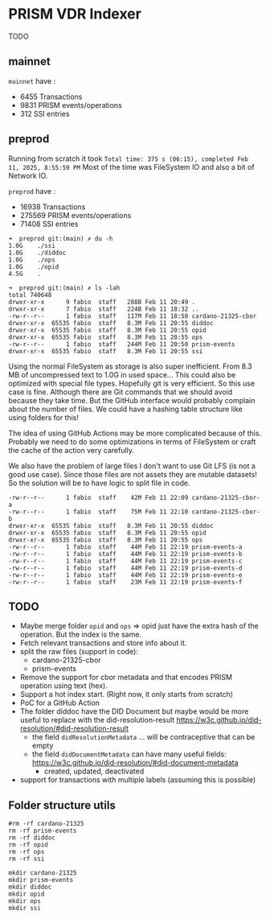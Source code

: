 # PRISM VDR Indexer

TODO

## mainnet

`mainnet` have :
- 6455 Transactions
- 9831 PRISM events/operations
- 312 SSI entries

## preprod

Running from scratch it took `Total time: 375 s (06:15), completed Feb 11, 2025, 8:55:59 PM`
Most of the time was FileSystem IO and also a bit of Network IO.

`preprod` have :
- 16938 Transactions
- 275569 PRISM events/operations
- 71408 SSI entries

```shell
➜  preprod git:(main) ✗ du -h     
1.0G	./ssi
1.0G	./diddoc
1.0G	./ops
1.0G	./opid
4.5G	.

➜  preprod git:(main) ✗ ls -lah
total 740648
drwxr-xr-x      9 fabio  staff   288B Feb 11 20:49 .
drwxr-xr-x      7 fabio  staff   224B Feb 11 18:32 ..
-rw-r--r--      1 fabio  staff   117M Feb 11 18:58 cardano-21325-cbor
drwxr-xr-x  65535 fabio  staff   8.3M Feb 11 20:55 diddoc
drwxr-xr-x  65535 fabio  staff   8.3M Feb 11 20:55 opid
drwxr-xr-x  65535 fabio  staff   8.3M Feb 11 20:55 ops
-rw-r--r--      1 fabio  staff   244M Feb 11 20:50 prism-events
drwxr-xr-x  65535 fabio  staff   8.3M Feb 11 20:55 ssi
```

Using the normal FileSystem as storage is also super inefficient.
From 8.3 MB of uncompressed text to 1.0G in used space... This could also be optimized with special file types.
Hopefully git is very efficient. So this use case is fine. Although there are Git commands that we should avoid because they take time.
But the GitHub interface would probably complain about the number of files. We could have a hashing table structure like using folders for this!

The idea of using GitHub Actions may be more complicated because of this.
Probably we need to do some optimizations in terms of FileSystem or craft the cache of the action very carefully.


We also have the problem of large files
I don't want to use Git LFS (is not a good use case). Since those files are not assets they are mutable datasets!
So the solution will be to have logic to split file in code.

```shell
-rw-r--r--      1 fabio  staff    42M Feb 11 22:09 cardano-21325-cbor-a
-rw-r--r--      1 fabio  staff    75M Feb 11 22:10 cardano-21325-cbor-b
drwxr-xr-x  65535 fabio  staff   8.3M Feb 11 20:55 diddoc
drwxr-xr-x  65535 fabio  staff   8.3M Feb 11 20:55 opid
drwxr-xr-x  65535 fabio  staff   8.3M Feb 11 20:55 ops
-rw-r--r--      1 fabio  staff    44M Feb 11 22:19 prism-events-a
-rw-r--r--      1 fabio  staff    44M Feb 11 22:19 prism-events-b
-rw-r--r--      1 fabio  staff    44M Feb 11 22:19 prism-events-c
-rw-r--r--      1 fabio  staff    44M Feb 11 22:19 prism-events-d
-rw-r--r--      1 fabio  staff    44M Feb 11 22:19 prism-events-e
-rw-r--r--      1 fabio  staff    23M Feb 11 22:19 prism-events-f
```

## TODO

- Maybe merge folder `opid` and `ops` => opid just have the extra hash of the operation.
  But the index is the same.
- Fetch relevant transactions and store info about it.
- split the raw files (support in code):
  - cardano-21325-cbor
  - prism-events
- Remove the support for cbor metadata and that encodes PRISM operation using text (hex).
- Support a hot index start. (Right now, it only starts from scratch)
- PoC for a GitHub Action
- The folder diddoc have the DID Document but maybe would be more useful to replace with the did-resolution-result https://w3c.github.io/did-resolution/#did-resolution-result
  - the field `didResolutionMetadata` ... will be contraceptive that can be empty
  - the field `didDocumentMetadata` can have many useful fields: https://w3c.github.io/did-resolution/#did-document-metadata
    - created, updated, deactivated
- support for transactions with multiple labels (assuming this is possible)


## Folder structure utils

```shell
#rm -rf cardano-21325
rm -rf prism-events
rm -rf diddoc
rm -rf opid
rm -rf ops
rm -rf ssi

mkdir cardano-21325
mkdir prism-events
mkdir diddoc
mkdir opid
mkdir ops
mkdir ssi
```